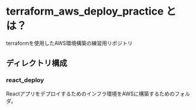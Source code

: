 # terraform_aws_deploy_practice とは？
terraformを使用したAWS環境構築の練習用リポジトリ

## ディレクトリ構成
### react_deploy
Reactアプリをデプロイするためのインフラ環境をAWSに構築するためのフォルダ。
